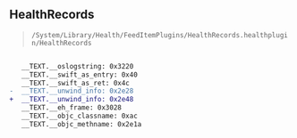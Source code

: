 ## HealthRecords

> `/System/Library/Health/FeedItemPlugins/HealthRecords.healthplugin/HealthRecords`

```diff

   __TEXT.__oslogstring: 0x3220
   __TEXT.__swift_as_entry: 0x40
   __TEXT.__swift_as_ret: 0x4c
-  __TEXT.__unwind_info: 0x2e28
+  __TEXT.__unwind_info: 0x2e48
   __TEXT.__eh_frame: 0x3028
   __TEXT.__objc_classname: 0xac
   __TEXT.__objc_methname: 0x2e1a

```
